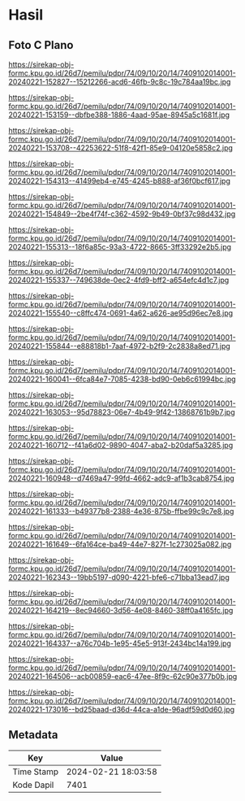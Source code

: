 # Hasil

## Foto C Plano

https://sirekap-obj-formc.kpu.go.id/26d7/pemilu/pdpr/74/09/10/20/14/7409102014001-20240221-152827--15212266-acd6-46fb-9c8c-19c784aa19bc.jpg

https://sirekap-obj-formc.kpu.go.id/26d7/pemilu/pdpr/74/09/10/20/14/7409102014001-20240221-153159--dbfbe388-1886-4aad-95ae-8945a5c1681f.jpg

https://sirekap-obj-formc.kpu.go.id/26d7/pemilu/pdpr/74/09/10/20/14/7409102014001-20240221-153708--42253622-51f8-42f1-85e9-04120e5858c2.jpg

https://sirekap-obj-formc.kpu.go.id/26d7/pemilu/pdpr/74/09/10/20/14/7409102014001-20240221-154313--41499eb4-e745-4245-b888-af36f0bcf617.jpg

https://sirekap-obj-formc.kpu.go.id/26d7/pemilu/pdpr/74/09/10/20/14/7409102014001-20240221-154849--2be4f74f-c362-4592-9b49-0bf37c98d432.jpg

https://sirekap-obj-formc.kpu.go.id/26d7/pemilu/pdpr/74/09/10/20/14/7409102014001-20240221-155313--18f6a85c-93a3-4722-8665-3ff33292e2b5.jpg

https://sirekap-obj-formc.kpu.go.id/26d7/pemilu/pdpr/74/09/10/20/14/7409102014001-20240221-155337--749638de-0ec2-4fd9-bff2-a654efc4d1c7.jpg

https://sirekap-obj-formc.kpu.go.id/26d7/pemilu/pdpr/74/09/10/20/14/7409102014001-20240221-155540--c8ffc474-0691-4a62-a626-ae95d96ec7e8.jpg

https://sirekap-obj-formc.kpu.go.id/26d7/pemilu/pdpr/74/09/10/20/14/7409102014001-20240221-155844--e88818b1-7aaf-4972-b2f9-2c2838a8ed71.jpg

https://sirekap-obj-formc.kpu.go.id/26d7/pemilu/pdpr/74/09/10/20/14/7409102014001-20240221-160041--6fca84e7-7085-4238-bd90-0eb6c61994bc.jpg

https://sirekap-obj-formc.kpu.go.id/26d7/pemilu/pdpr/74/09/10/20/14/7409102014001-20240221-163053--95d78823-06e7-4b49-9f42-13868761b9b7.jpg

https://sirekap-obj-formc.kpu.go.id/26d7/pemilu/pdpr/74/09/10/20/14/7409102014001-20240221-160712--f41a6d02-9890-4047-aba2-b20daf5a3285.jpg

https://sirekap-obj-formc.kpu.go.id/26d7/pemilu/pdpr/74/09/10/20/14/7409102014001-20240221-160948--d7469a47-99fd-4662-adc9-af1b3cab8754.jpg

https://sirekap-obj-formc.kpu.go.id/26d7/pemilu/pdpr/74/09/10/20/14/7409102014001-20240221-161333--b49377b8-2388-4e36-875b-ffbe99c9c7e8.jpg

https://sirekap-obj-formc.kpu.go.id/26d7/pemilu/pdpr/74/09/10/20/14/7409102014001-20240221-161649--6fa164ce-ba49-44e7-827f-1c273025a082.jpg

https://sirekap-obj-formc.kpu.go.id/26d7/pemilu/pdpr/74/09/10/20/14/7409102014001-20240221-162343--19bb5197-d090-4221-bfe6-c71bba13ead7.jpg

https://sirekap-obj-formc.kpu.go.id/26d7/pemilu/pdpr/74/09/10/20/14/7409102014001-20240221-164219--8ec94660-3d56-4e08-8460-38ff0a4165fc.jpg

https://sirekap-obj-formc.kpu.go.id/26d7/pemilu/pdpr/74/09/10/20/14/7409102014001-20240221-164337--a76c704b-1e95-45e5-913f-2434bc14a199.jpg

https://sirekap-obj-formc.kpu.go.id/26d7/pemilu/pdpr/74/09/10/20/14/7409102014001-20240221-164506--acb00859-eac6-47ee-8f9c-62c90e377b0b.jpg

https://sirekap-obj-formc.kpu.go.id/26d7/pemilu/pdpr/74/09/10/20/14/7409102014001-20240221-173016--bd25baad-d36d-44ca-a1de-96adf59d0d60.jpg


## Metadata

| Key        | Value               |
| ---------- | ------------------- |
| Time Stamp | 2024-02-21 18:03:58 |
| Kode Dapil | 7401                |



